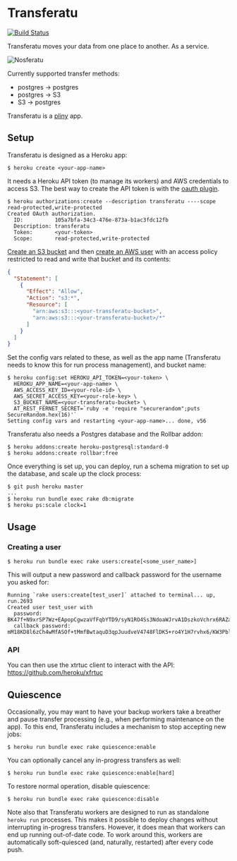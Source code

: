 # Transferatu

[![Build Status](https://travis-ci.org/heroku/transferatu.svg?branch=master)](https://travis-ci.org/heroku/transferatu)

Transferatu moves your data from one place to another. As a service.

![Nosferatu](shadow.jpg "Nosferatu")

Currently supported transfer methods:

 * postgres -> postgres
 * postgres -> S3
 * S3 -> postgres

Transferatu is a [pliny](https://github.com/interagent/pliny) app.


## Setup

Transferatu is designed as a Heroku app:

```console
$ heroku create <your-app-name>
```

It needs a Heroku API token (to manage its workers) and AWS
credentials to access S3. The best way to create the API token is with
the [oauth plugin](https://github.com/heroku/heroku-oauth).

```console
$ heroku authorizations:create --description transferatu ----scope read-protected,write-protected
Created OAuth authorization.
  ID:          105a7bfa-34c3-476e-873a-b1ac3fdc12fb
  Description: transferatu
  Token:       <your-token>
  Scope:       read-protected,write-protected
```

[Create an S3 bucket](http://docs.aws.amazon.com/AmazonS3/latest/gsg/CreatingABucket.html) and then
[create an AWS user](http://docs.aws.amazon.com/IAM/latest/UserGuide/Using_SettingUpUser.html#Using_CreateUser_console)
with an access policy restricted to read and write that bucket and
its contents:

```json
{
  "Statement": [
    {
      "Effect": "Allow",
      "Action": "s3:*",
      "Resource": [
        "arn:aws:s3:::<your-transferatu-bucket>",
        "arn:aws:s3:::<your-transferatu-bucket>/*"
      ]
    }
  ]
}
```

Set the config vars related to these, as well as the app name
(Transferatu needs to know this for run process management),
and bucket name:

```console
$ heroku config:set HEROKU_API_TOKEN=<your-token> \
  HEROKU_APP_NAME=<your-app-name> \
  AWS_ACCESS_KEY_ID=<your-role-id> \
  AWS_SECRET_ACCESS_KEY=<your-role-key> \
  S3_BUCKET_NAME=<your-transferatu-bucket> \
  AT_REST_FERNET_SECRET=`ruby -e 'require "securerandom";puts SecureRandom.hex(16)'`
Setting config vars and restarting <your-app-name>... done, v56
```

Transferatu also needs a Postgres database and the Rollbar addon:

```console
$ heroku addons:create heroku-postgresql:standard-0
$ heroku addons:create rollbar:free
```

Once everything is set up, you can deploy, run a schema migration to
set up the database, and scale up the clock process:

```console
$ git push heroku master
...
$ heroku run bundle exec rake db:migrate
$ heroku ps:scale clock=1
```

## Usage
### Creating a user

```console
$ heroku run bundle exec rake users:create[<some_user_name>]
```

This will output a new password and callback password for the username you asked for:

```
Running `rake users:create[test_user]` attached to terminal... up, run.2693
Created user test_user with
  password: BK47f+N9xrSP7Wz+EApopCgwzaVfFqbYTD9/syN1RO4Ss3NdoaWJrvA1DszkoVchrx6RAZaEWbazthPdh0y1sI5tjrOrYIlyEQXDnWKE+scgL6H3BfX7tOoPrmZDjoA/S5j8CxVob/qSh2YlMy9YQzTft1FSiR15oSflmRPnQT4=
  callback password: mM18KD8l6zCh4wMfASOf+tMmfBwtaquD3qpJuudveV4748FlDK5+ro4Y1H7rvhx6/KW3PblkNEf6Gam9Q0COAGmiI03IBZpiuXglt8DzT8Eew2knpyamyh0awG/MFD4uN1XC3niUx2g5R/UUxlEDEPNV0sPdy4/cMc3GvhI4C2w=
```

### API
You can then use the xtrtuc client to interact with the API: https://github.com/heroku/xfrtuc

## Quiescence

Occasionally, you may want to have your backup workers take a breather
and pause transfer processing (e.g., when performing maintenance on
the app). To this end, Transferatu includes a mechanism to stop
accepting new jobs:

```term
$ heroku run bundle exec rake quiescence:enable
```

You can optionally cancel any in-progress transfers as well:

```term
$ heroku run bundle exec rake quiescence:enable[hard]
```

To restore normal operation, disable quiescence:

```term
$ heroku run bundle exec rake quiescence:disable
```

Note also that Transferatu workers are designed to run as standalone
`heroku run` processes. This makes it possible to deploy changes
without interrupting in-progress transfers. However, it does mean that
workers can end up running out-of-date code. To work around this,
workers are automatically soft-quiesced (and, naturally, restarted)
after every code push.
